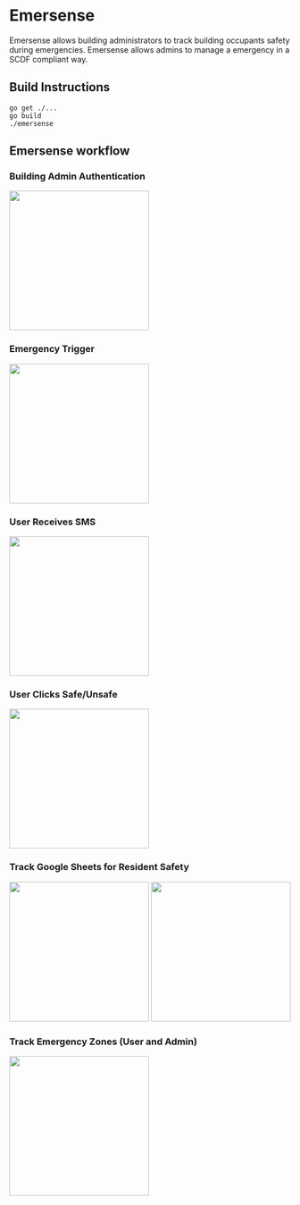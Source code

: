 # Emersense

Emersense allows building administrators to track building occupants safety during emergencies. Emersense allows admins to manage a emergency in a SCDF compliant way.

## Build Instructions
    go get ./...
    go build
    ./emersense
    

## Emersense workflow

### Building Admin Authentication

<!--![Admin Auth](http://i.imgur.com/FjPSz1s.jpg)-->
<img src="http://i.imgur.com/FjPSz1s.jpg" width="250">


### Emergency Trigger

<!--![Emergency Trigger](http://i.imgur.com/GtLsAIX.jpg)-->
<img src="http://i.imgur.com/GtLsAIX.jpg" width="250">

### User Receives SMS

<!--![User Receives SMS](http://i.imgur.com/GtLsAX.jpg)-->
<img src="http://i.imgur.com/ErQixcz.jpg" width="250">

### User Clicks Safe/Unsafe

<!--![User Responds](http://i.imgur.com/AbTHX87.jpg)-->
<img src="http://i.imgur.com/AbTHX87.jpg" width="250">

### Track Google Sheets for Resident Safety

<!--![Blank Sheets](http://i.imgur.com/U94ovvN.jpg) ![Filled Sheets](http://i.imgur.com/ee4nsRh.jpg)-->
<img src="http://i.imgur.com/U94ovvN.jpg" width="250"> <img src="http://i.imgur.com/ee4nsRh.jpg" width="250">

### Track Emergency Zones (User and Admin)

<!--![Emergency Zones](http://i.imgur.com/YVCRWaj.jpg)-->
<img src="http://i.imgur.com/YVCRWaj.jpg" width="250">
